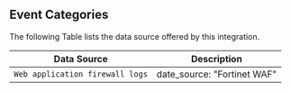 
## Event Categories


The following Table lists the data source offered by this integration.

| Data Source | Description                          |
| ----------- | ------------------------------------ |
| `Web application firewall logs` | date_source: "Fortinet WAF" |









